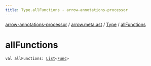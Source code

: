 ```yaml
---
title: Type.allFunctions - arrow-annotations-processor
---
```


[arrow-annotations-processor](../../index.html) / [arrow.meta.ast](../index.html) / [Type](index.html) / [allFunctions](./all-functions.html)

# allFunctions

`val allFunctions: `[`List`](https://kotlinlang.org/api/latest/jvm/stdlib/kotlin.collections/-list/index.html)`<`[`Func`](../-func/index.html)`>`